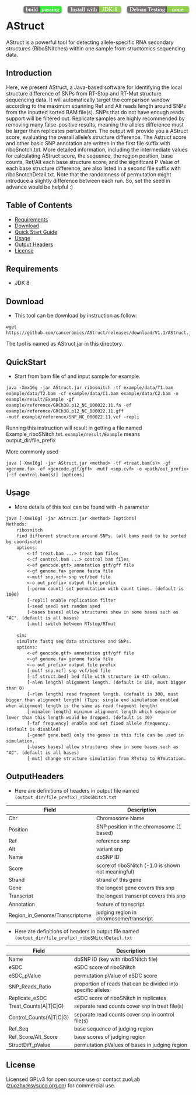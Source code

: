 <img src="icon.png" align="right" />

# AStruct

AStruct is a powerful tool for detecting allele-specific RNA secondary structures (RiboSNitches) within one sample from structomics sequencing data.

## Introduction

Here, we present AStruct, a Java-based software for identifying the local structure difference of SNPs from RT-Stop and RT-Mut structure sequencing data. It will automatically target the comparison window according to the maximum spanning Ref and Alt reads length around SNPs from the inputted sorted BAM file(s). SNPs that do not have enough reads support will be filtered out. Replicate samples are highly recommended by removing many false-positive results, meaning the alleles difference must be larger then replicates perturbation. The output will provide you a AStruct score, evaluating the overall allele’s structure difference. The Astruct score and other basic SNP annotation are written in the first file suffix with riboSnotch.txt. More detailed information, including the intermediate values for calculating AStruct score, the sequence, the region position, base counts, Ref/Alt each base structure score, and the significant P Value of each base structure difference, are also listed in a second file suffix with riboSnotchDetail.txt. Note that the randomness of permutation might introduce a slightly difference between each run. So, set the seed in advance would be helpful :)

## Table of Contents
* [Requirements](#Requirements)
* [Download](#Download)
* [Quick Start Guide](#QuickStart)
* [Usage](#Usage)
* [Output Headers](#OutputHeaders)
* [License](#License)

## Requirements

* JDK 8

## Download

* This tool can be download by instruction as follow:

```
wget https://github.com/canceromics/AStruct/releases/download/V1.1/AStruct.jar
```
The tool is named as AStruct.jar in this directory.

## QuickStart

* Start from bam file of and input sample for example.

```
java -Xmx16g -jar AStruct.jar ribosnitch -tf example/data/T1.bam example/data/T2.bam -cf example/data/C1.bam example/data/C2.bam -o example/result/Example -gf example/reference/GRCh38.p12_NC_000022.11.fa -ef example/reference/GRCh38.p12_NC_000022.11.gff 
-mutf example/reference/SNP_NC_000022.11.vcf -repli
```
Running this instruction will result in getting a file named Example_riboSNitch.txt. `example/result/Example` means output_dir/file_prefix

More commonly used

```
java [-Xmx16g] -jar AStruct.jar <method> -tf <treat.bam(s)> -gf <genome.fa> -ef <gencode.gtf/gff> -mutf <snp.cvf> -o <path/out_prefix> [-cf control.bam(s)] [options]
```

## Usage

* More details of this tool can be found with -h parameter

```
java [-Xmx16g] -jar AStruct.jar <method> [options]
Methods:
    ribosnitch
    find different structure around SNPs. (all bams need to be sorted by coordinate)
    options:
        <-tf treat.bam ...> treat bam files
        <-cf control.bam ...> control bam files
        <-ef gencode.gtf> annotation gtf/gff file
        <-gf genome.fa> genome fasta file
        <-mutf snp.vcf> snp vcf/bed file
        <-o out_prefix> output file prefix
        [-permu count] set permutation with count times. (default is 1000)
        [-repli] enable replication filter
        [-seed seed] set random seed
        [-bases bases] allow structures show in some bases such as "AC". (default is all bases)
        [-mut] switch between RTstop/RTmut
    
    sim:
    simulate fastq seq data structures and SNPs.
    options:
        <-ef gencode.gtf> annotation gtf/gff file
        <-gf genome.fa> genome fasta file
        <-o out_prefix> output file prefix
        [-mutf snp.vcf] snp vcf/bed file
        [-sf struct.bed] bed file with structure in 4th column.
        [-alen length] alignment length. (default is 150, must bigger than 0)
        [-rlen length] read fragment length. (default is 300, must bigger than alignment length) (Tips: single end simulation enabled when alignment length is the same as read fragment length)
        [-minalen length] minimum alignment length which sequence lower than this length would be dropped. (default is 30)
        [-faf frequency] enable and set fixed allele frequency. (default is disabled)
        [-genef gene.bed] only the genes in this file can be used in simulation.
        [-bases bases] allow structures show in some bases such as "AC". (default is all bases)
        [-mut] change structure simulation from RTstop to RTmutation.
```

## OutputHeaders

* Here are definitions of headers in output file named `(output_dir/file_prefix)_riboSNitch.txt`

| Field       | Description                           |
| ---------- | ------------------------------------ |
| Chr | Chromosome Name|
| Position | SNP position in the chromosome (1 based) |
| Ref | reference snp |
| Alt | variant snp |
| Name | dbSNP ID |
| Score | score of riboSNitch (-1.0 is shown not meaningful) |
| Strand | strand of this gene |
| Gene | the longest gene covers this snp |
| Transcript | the longest transcript covers this snp |
| Annotation | feature of transcript |
| Region_in_Genome/Transcriptome | judging region in chromosome/transcript |

* Here are definitions of headers in output file named `(output_dir/file_prefix)_riboSNitchDetail.txt`

| Field       | Description                           |
| ---------- | ------------------------------------ |
| Name | dbSNP ID (key with riboSNitch file) |
| eSDC | eSDC score of riboSNitch |
| eSDC_pValue | permutation pValue of eSDC score |
| SNP_Reads_Ratio | proportion of reads that can be divided into specific alleles |
| Replicate_eSDC | eSDC score of riboSNitch in replicates |
| Treat_Counts(A\|T\|C\|G) | separate read counts cover snp in treat file(s) |
| Control_Counts(A\|T\|C\|G) | separate read counts cover snp in control file(s) |
| Ref_Seq | base sequence of judging region |
| Ref_Score/Alt_Score | base scores of judging region |
| StructDiff_pValue | permutation pValues of bases in judging region |

## License
Licensed GPLv3 for open source use or contact zuoLab (zuozhx@sysucc.org.cn) for commercial use.
